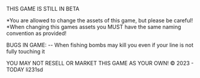 THIS GAME IS STILL IN BETA

*You are allowed to change the assets of this game, but please be careful!
*When changing this games assets you MUST have the same naming convention as provided!

BUGS IN GAME:
-- When fishing bombs may kill you even if your line is not fully touching it

YOU MAY NOT RESELL OR MARKET THIS GAME AS YOUR OWN!
© 2023 - TODAY li231sd
